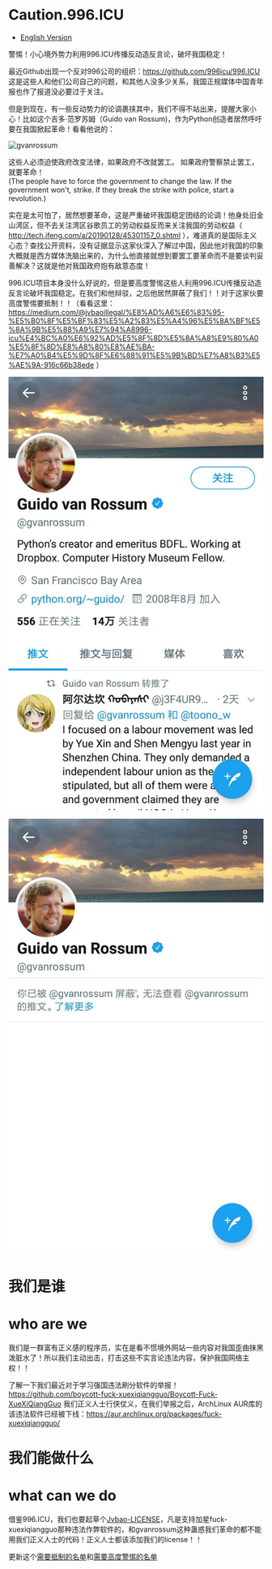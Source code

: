 # Caution.996.ICU

* [English Version](./README_EN.md)

警惕！小心境外势力利用996.ICU传播反动造反言论，破坏我国稳定！  

最近Github出现一个反对996公司的组织：https://github.com/996icu/996.ICU 这是这些人和他们公司自己的问题，和其他人没多少关系，我国正规媒体中国青年报也作了报道没必要过于关注。  

但是到现在，有一些反动势力的论调裹挟其中，我们不得不站出来，提醒大家小心！比如这个吉多·范罗苏姆（Guido van Rossum)，作为Python创造者居然呼吁要在我国掀起革命！看看他说的：  


![gvanrossum](gvanrossum.jpg)

这些人必须迫使政府改变法律，如果政府不改就罢工。 如果政府警察禁止罢工，就要革命！  
(The people have to force the government to change the law. If the government won't, strike. If they break the strike with police, start a revolution.)

实在是太可怕了，居然想要革命，这是严重破坏我国稳定团结的论调！他身处旧金山湾区，但不去关注湾区谷歌员工的劳动权益反而来关注我国的劳动权益（ http://tech.ifeng.com/a/20190128/45301157_0.shtml ），难道真的是国际主义心态？查找公开资料，没有证据显示这家伙深入了解过中国，因此他对我国的印象大概就是西方媒体洗脑出来的，为什么他直接就想到要罢工要革命而不是要谈判妥善解决？这就是他对我国政府抱有敌意态度！

996.ICU项目本身没什么好说的，但是要高度警惕这些人利用996.ICU传播反动造反言论破坏我国稳定。在我们和他辩驳，之后他居然屏蔽了我们！！对于这家伙要高度警惕要抵制！！（看看这里：https://medium.com/@jvbaoillegal/%E8%AD%A6%E6%83%95-%E5%B0%8F%E5%BF%83%E5%A2%83%E5%A4%96%E5%8A%BF%E5%8A%9B%E5%88%A9%E7%94%A8996-icu%E4%BC%A0%E6%92%AD%E5%8F%8D%E5%8A%A8%E9%80%A0%E5%8F%8D%E8%A8%80%E8%AE%BA-%E7%A0%B4%E5%9D%8F%E6%88%91%E5%9B%BD%E7%A8%B3%E5%AE%9A-916c66b38ede ）

![gvanrossum](guidoretweet.png)

![gvanrossum](guidoblock.png)


# 我们是谁
# who are we

我们是一群富有正义感的程序员，实在是看不惯境外网站一些内容对我国歪曲抹黑泼脏水了！所以我们主动出击，打击这些不实言论违法内容，保护我国网络主权！！  

了解一下我们最近对于学习强国违法刷分软件的举报！ https://github.com/boycott-fuck-xuexiqiangguo/Boycott-Fuck-XueXiQiangGuo 我们正义人士行侠仗义，在我们举报之后，ArchLinux AUR库的该违法软件已经被下线：https://aur.archlinux.org/packages/fuck-xuexiqiangguo/  

# 我们能做什么
# what can we do

借鉴996.ICU，我们也要起草个[Jvbao-LICENSE](jvbao-license)，凡是支持加星fuck-xuexiqiangguo那种违法作弊软件的，和gvanrossum这种蛊惑我们革命的都不能用我们正义人士的代码！正义人士都该添加我们的license！！  

更新这个[需要抵制的名单](boycottlist.md)和[需要高度警惕的名单](cautionlist.md)  
